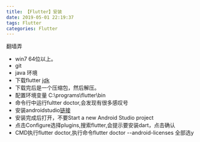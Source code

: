 ```yaml
---
title: 【Flutter】安装
date: 2019-05-01 22:19:37
tags: Flutter
categories: Flutter
---
```

翻墙弄
+ win7 64位以上。
+ git
+ java 环境
+ 下载flutter [jdk](https://flutter.dev/docs/development/tools/sdk/releases#windows)
+  下载完后是一个压缩包，然后解压。
+ 配置环境变量 C:\programs\flutter\bin
+ 命令行中运行fultter doctor,会发现有很多感叹号
+ 安装androidstudio[链接](https://developer.android.com/studio)
+ 安装完成后打开，不要Start a new Android Studio project
+ 点击Configure选择plugins,搜索flutter,会提示要安装dart，点击确认
+ CMD执行flutter doctor,执行命令flutter doctor --android-licenses 全部选y


